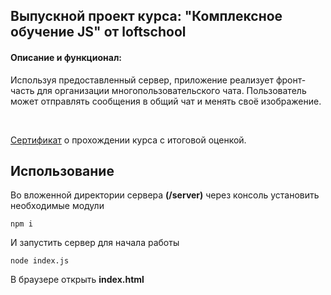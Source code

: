## Выпускной проект курса: "Комплексное обучение JS" от loftschool

#### Описание и функционал:

Используя предоставленный сервер, приложение реализует фронт-часть для организации многопользовательского чата. 
Пользователь может отправлять сообщения в общий чат и менять своё изображение.

<br>
<p> <a href="https://loftschool.com/diploma/EJ1654169999/ru/pdf">Сертификат</a> о прохождении курса с итоговой оценкой.</p>

Использование
------------

Во вложенной директории сервера **(/server)** через консоль установить необходимые модули
    
    npm i


И запустить сервер для начала работы

    node index.js

В браузере открыть **index.html**


